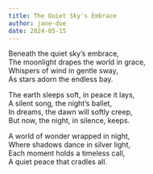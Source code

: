 ```yaml
---
title: The Quiet Sky's Embrace
author: jane-doe
date: 2024-05-15
---
```


Beneath the quiet sky’s embrace,  
The moonlight drapes the world in grace,  
Whispers of wind in gentle sway,  
As stars adorn the endless bay.  

The earth sleeps soft, in peace it lays,  
A silent song, the night’s ballet,  
In dreams, the dawn will softly creep,  
But now, the night, in silence, keeps.  

A world of wonder wrapped in night,  
Where shadows dance in silver light,  
Each moment holds a timeless call,  
A quiet peace that cradles all.  
